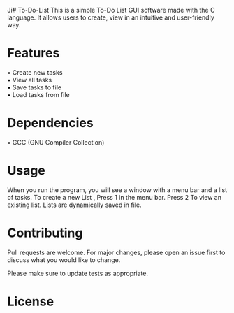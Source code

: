 Ji# To-Do-List
This is a simple To-Do List GUI software made with the C language. It allows users to create, view in an intuitive and user-friendly way.
# Features 
• Create new tasks <br>
• View all tasks<br>
• Save tasks to file <br> 
• Load tasks from file<br>
# Dependencies
• GCC (GNU Compiler Collection)
# Usage
 When you run the program, you will see a window with a menu bar and a list of tasks. To create a new List , Press 1  in the menu bar. Press 2 To view  an existing list.
Lists are dynamically saved in file.
# Contributing
Pull requests are welcome. For major changes, please open an issue first to discuss what you would like to change.

Please make sure to update tests as appropriate.
# License



